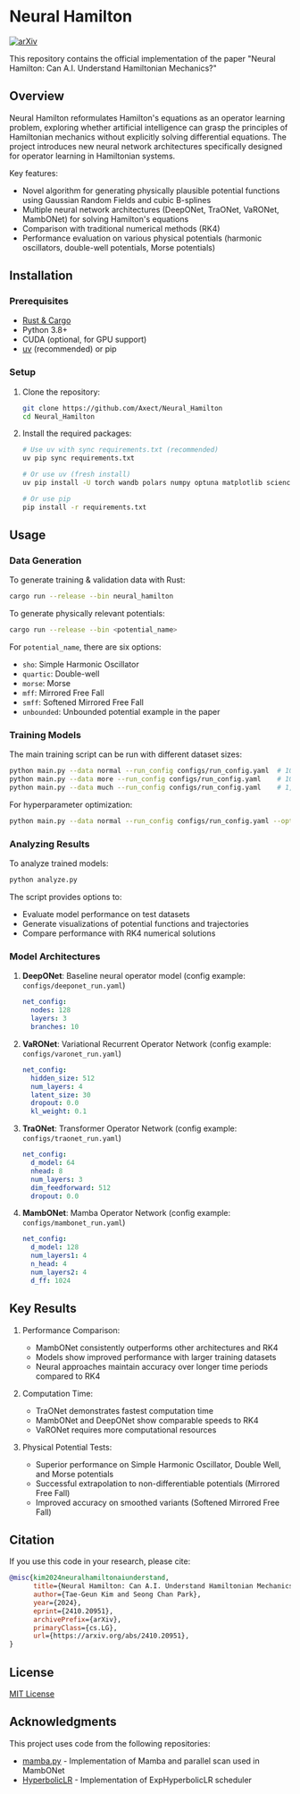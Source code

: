 # Neural Hamilton

[![arXiv](https://img.shields.io/badge/arXiv-2410.20951-b31b1b.svg)](https://arxiv.org/abs/2410.20951)

This repository contains the official implementation of the paper "Neural Hamilton: Can A.I. Understand Hamiltonian Mechanics?"

## Overview

Neural Hamilton reformulates Hamilton's equations as an operator learning problem, exploring whether artificial intelligence can grasp the principles of Hamiltonian mechanics without explicitly solving differential equations. The project introduces new neural network architectures specifically designed for operator learning in Hamiltonian systems.

Key features:
- Novel algorithm for generating physically plausible potential functions using Gaussian Random Fields and cubic B-splines
- Multiple neural network architectures (DeepONet, TraONet, VaRONet, MambONet) for solving Hamilton's equations
- Comparison with traditional numerical methods (RK4)
- Performance evaluation on various physical potentials (harmonic oscillators, double-well potentials, Morse potentials)

## Installation

### Prerequisites
- [Rust & Cargo](https://rustup.rs/)
- Python 3.8+
- CUDA (optional, for GPU support)
- [uv](https://github.com/astral-sh/uv) (recommended) or pip

### Setup

1. Clone the repository:
   ```bash
   git clone https://github.com/Axect/Neural_Hamilton
   cd Neural_Hamilton
   ```

2. Install the required packages:
   ```bash
   # Use uv with sync requirements.txt (recommended)
   uv pip sync requirements.txt

   # Or use uv (fresh install)
   uv pip install -U torch wandb polars numpy optuna matplotlib scienceplots beaupy rich mambapy

   # Or use pip
   pip install -r requirements.txt

   ```

## Usage

### Data Generation

To generate training & validation data with Rust:
```bash
cargo run --release --bin neural_hamilton
```

To generate physically relevant potentials:
```bash
cargo run --release --bin <potential_name>
```

For `potential_name`, there are six options:
- `sho`: Simple Harmonic Oscillator
- `quartic`: Double-well
- `morse`: Morse
- `mff`: Mirrored Free Fall
- `smff`: Softened Mirrored Free Fall
- `unbounded`: Unbounded potential example in the paper

### Training Models

The main training script can be run with different dataset sizes:
```bash
python main.py --data normal --run_config configs/run_config.yaml  # 10,000 potentials
python main.py --data more --run_config configs/run_config.yaml    # 100,000 potentials
python main.py --data much --run_config configs/run_config.yaml    # 1,000,000 potentials
```

For hyperparameter optimization:
```bash
python main.py --data normal --run_config configs/run_config.yaml --optimize_config configs/optimize_config.yaml
```

### Analyzing Results

To analyze trained models:
```bash
python analyze.py
```

The script provides options to:
- Evaluate model performance on test datasets
- Generate visualizations of potential functions and trajectories
- Compare performance with RK4 numerical solutions

### Model Architectures

1. **DeepONet**: Baseline neural operator model (config example: `configs/deeponet_run.yaml`)
   ```yaml
   net_config:
     nodes: 128
     layers: 3
     branches: 10
   ```

2. **VaRONet**: Variational Recurrent Operator Network (config example: `configs/varonet_run.yaml`)
   ```yaml
   net_config:
     hidden_size: 512
     num_layers: 4
     latent_size: 30
     dropout: 0.0
     kl_weight: 0.1
   ```

3. **TraONet**: Transformer Operator Network (config example: `configs/traonet_run.yaml`)
   ```yaml
   net_config:
     d_model: 64
     nhead: 8
     num_layers: 3
     dim_feedforward: 512
     dropout: 0.0
   ```

4. **MambONet**: Mamba Operator Network (config example: `configs/mambonet_run.yaml`)
   ```yaml
   net_config:
     d_model: 128
     num_layers1: 4
     n_head: 4
     num_layers2: 4
     d_ff: 1024
   ```

## Key Results

1. Performance Comparison:
   - MambONet consistently outperforms other architectures and RK4
   - Models show improved performance with larger training datasets
   - Neural approaches maintain accuracy over longer time periods compared to RK4

2. Computation Time:
   - TraONet demonstrates fastest computation time
   - MambONet and DeepONet show comparable speeds to RK4
   - VaRONet requires more computational resources

3. Physical Potential Tests:
   - Superior performance on Simple Harmonic Oscillator, Double Well, and Morse potentials
   - Successful extrapolation to non-differentiable potentials (Mirrored Free Fall)
   - Improved accuracy on smoothed variants (Softened Mirrored Free Fall)

## Citation

If you use this code in your research, please cite:
```bibtex
@misc{kim2024neuralhamiltonaiunderstand,
      title={Neural Hamilton: Can A.I. Understand Hamiltonian Mechanics?}, 
      author={Tae-Geun Kim and Seong Chan Park},
      year={2024},
      eprint={2410.20951},
      archivePrefix={arXiv},
      primaryClass={cs.LG},
      url={https://arxiv.org/abs/2410.20951}, 
}
```

## License

[MIT License](LICENSE)

## Acknowledgments

This project uses code from the following repositories:

* [mamba.py](https://github.com/alxndrTL/mamba.py) - Implementation of Mamba and parallel scan used in MambONet
* [HyperbolicLR](https://github.com/Axect/HyperbolicLR) - Implementation of ExpHyperbolicLR scheduler
